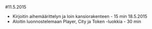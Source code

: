 #11.5.2015
- Kirjoitin aihemäärittelyn ja loin kansiorakenteen - 15 min
18.5.2015
- Aloitin luonnostelemaan Player, City ja Token -luokkia - 30 min
